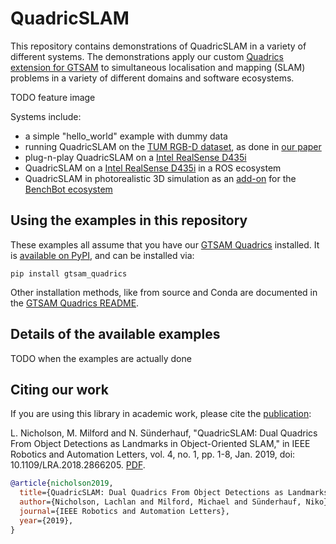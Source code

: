 # QuadricSLAM

This repository contains demonstrations of QuadricSLAM in a variety of different systems. The demonstrations apply our custom [Quadrics extension for GTSAM](https://github.com/qcr/gtsam-quadrics) to simultaneous localisation and mapping (SLAM) problems in a variety of different domains and software ecosystems.

TODO feature image

Systems include:

- a simple "hello_world" example with dummy data
- running QuadricSLAM on the [TUM RGB-D dataset](https://vision.in.tum.de/data/datasets/rgbd-dataset), as done in [our paper](#citing-our-work)
- plug-n-play QuadricSLAM on a [Intel RealSense D435i](https://www.intelrealsense.com/depth-camera-d435i/)
- QuadricSLAM on a [Intel RealSense D435i](https://www.intelrealsense.com/depth-camera-d435i/) in a ROS ecosystem
- QuadricSLAM in photorealistic 3D simulation as an [add-on](https://github.com/qcr/benchbot_addons) for the [BenchBot ecosystem](https://github.com/qcr/benchbot)

## Using the examples in this repository

These examples all assume that you have our [GTSAM Quadrics](https://github.com/qcr/gtsam-quadrics) installed. It is [available on PyPI](https://pypi.org/project/gtsam-quadrics/), and can be installed via:

```
pip install gtsam_quadrics
```

Other installation methods, like from source and Conda are documented in the [GTSAM Quadrics README](https://github.com/qcr/gtsam-quadrics#installation).

## Details of the available examples

TODO when the examples are actually done

## Citing our work

If you are using this library in academic work, please cite the [publication](https://ieeexplore.ieee.org/document/8440105):

L. Nicholson, M. Milford and N. Sünderhauf, "QuadricSLAM: Dual Quadrics From Object Detections as Landmarks in Object-Oriented SLAM," in IEEE Robotics and Automation Letters, vol. 4, no. 1, pp. 1-8, Jan. 2019, doi: 10.1109/LRA.2018.2866205. [PDF](https://arxiv.org/abs/1804.04011).

```bibtex
@article{nicholson2019,
  title={QuadricSLAM: Dual Quadrics From Object Detections as Landmarks in Object-Oriented SLAM},
  author={Nicholson, Lachlan and Milford, Michael and Sünderhauf, Niko},
  journal={IEEE Robotics and Automation Letters},
  year={2019},
}
```
